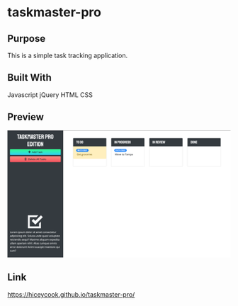 # taskmaster-pro


## Purpose
This is a simple task tracking application.

## Built With
Javascript
jQuery
HTML
CSS

## Preview
![Screenshot](assets/screenshot.png)

## Link
https://hiceycook.github.io/taskmaster-pro/
